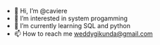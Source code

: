 - 👋 Hi, I’m @caviere
- 👀 I’m interested in system progamming
- 🌱 I’m currently learning SQL and python
- 📫 How to reach me weddygikunda@gmail.com

<!---
caviere/caviere is a ✨ special ✨ repository because its `README.md` (this file) appears on your GitHub profile.
You can click the Preview link to take a look at your changes.
--->
